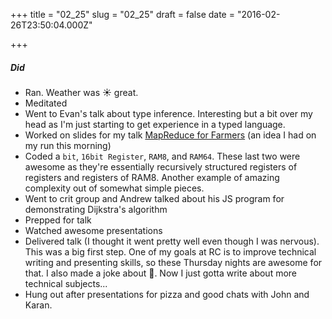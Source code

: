 
+++
title = "02_25"
slug = "02_25"
draft = false
date = "2016-02-26T23:50:04.000Z"

+++
##### Did
- Ran. Weather was ☀️ great.
- Meditated
- Went to Evan's talk about type inference. Interesting but a bit over my head as I'm just starting to get experience in a typed language.
- Worked on slides for my talk [MapReduce for Farmers](https://docs.google.com/presentation/d/1EK-1Rx7OsPNrNnhbgyE8tDTWUaP2doPA0gTV9AeLz5w/edit?usp=sharing)
(an idea I had on my run this morning)
- Coded a `bit`, `16bit Register`, `RAM8`, and `RAM64`. These last two were awesome as they're essentially recursively structured registers of registers and registers of RAM8. Another example of amazing complexity out of somewhat simple pieces.
- Went to crit group and Andrew talked about his JS program for demonstrating Dijkstra's algorithm
- Prepped for talk
- Watched awesome presentations
- Delivered talk (I thought it went pretty well even though I was nervous). This was a big first step. One of my goals at RC is to improve technical writing and presenting skills, so these Thursday nights are awesome for that. I also made a joke about 💩. Now I just gotta write about more technical subjects...
- Hung out after presentations for pizza and good chats with John and Karan.
